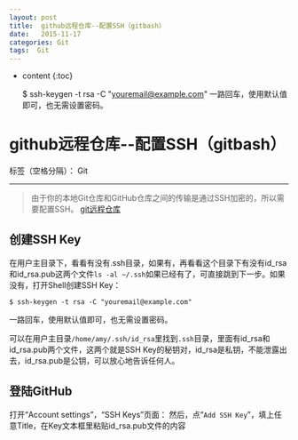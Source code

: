 ```yaml
---
layout: post
title:  github远程仓库--配置SSH（gitbash）
date:   2015-11-17
categories: Git
tags:  Git
---
```


* content
{:toc}


    $ ssh-keygen -t rsa -C "youremail@example.com"
一路回车，使用默认值即可，也无需设置密码。






# github远程仓库--配置SSH（gitbash）

标签（空格分隔）： Git

---
>由于你的本地Git仓库和GitHub仓库之间的传输是通过SSH加密的，所以需要配置SSH。
[git远程仓库](http://www.liaoxuefeng.com/wiki/0013739516305929606dd18361248578c67b8067c8c017b000/001374385852170d9c7adf13c30429b9660d0eb689dd43a000)

## 创建SSH Key
在用户主目录下，看看有没有.ssh目录，如果有，再看看这个目录下有没有id_rsa和id_rsa.pub这两个文件`ls -al ~/.ssh`如果已经有了，可直接跳到下一步。如果没有，打开Shell创建SSH Key：

    $ ssh-keygen -t rsa -C "youremail@example.com"
一路回车，使用默认值即可，也无需设置密码。

可以在用户主目录`/home/amy/.ssh/id_rsa`里找到`.ssh`目录，里面有id_rsa和id_rsa.pub两个文件，这两个就是SSH Key的秘钥对，id_rsa是私钥，不能泄露出去，id_rsa.pub是公钥，可以放心地告诉任何人。

## 登陆GitHub
打开“Account settings”，“SSH Keys”页面：
然后，点“`Add SSH Key`”，填上任意Title，在Key文本框里粘贴id_rsa.pub文件的内容




